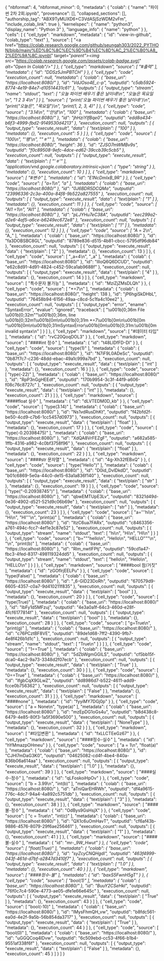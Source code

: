 {
  "nbformat": 4,
  "nbformat_minor": 0,
  "metadata": {
    "colab": {
      "name": "파이썬 2차 2회.ipynb",
      "provenance": [],
      "collapsed_sections": [],
      "authorship_tag": "ABX9TyMUXD6+C3VdASjSzWDM2vFm",
      "include_colab_link": true
    },
    "kernelspec": {
      "name": "python3",
      "display_name": "Python 3"
    },
    "language_info": {
      "name": "python"
    }
  },
  "cells": [
    {
      "cell_type": "markdown",
      "metadata": {
        "id": "view-in-github",
        "colab_type": "text"
      },
      "source": [
        "<a href=\"https://colab.research.google.com/github/seungah303/2022_PYTHON/blob/main/%ED%8C%8C%EC%9D%B4%EC%8D%AC_2%EC%B0%A8_2%ED%9A%8C.ipynb\" target=\"_parent\"><img src=\"https://colab.research.google.com/assets/colab-badge.svg\" alt=\"Open In Colab\"/></a>"
      ]
    },
    {
      "cell_type": "markdown",
      "source": [
        "#출력"
      ],
      "metadata": {
        "id": "DDSz5JmPBTCH"
      }
    },
    {
      "cell_type": "code",
      "execution_count": null,
      "metadata": {
        "colab": {
          "base_uri": "https://localhost:8080/"
        },
        "id": "VdJOso4E_c-p",
        "outputId": "c5db5924-8774-4e19-84e7-d10514431c61"
      },
      "outputs": [
        {
          "output_type": "stream",
          "name": "stdout",
          "text": [
            "오늘 파이썬 배우기 좋은 날이네!\n",
            "오늘은 목요일\n",
            "1 2 3 4\n"
          ]
        }
      ],
      "source": [
        "print('오늘 파이썬 배우기 좋은 날이네!')\n",
        "print(\"오늘은\", \"목요일\")\n",
        "print(1, 2, 3, 4)"
      ]
    },
    {
      "cell_type": "code",
      "source": [
        "3.14\n",
        "'안녕'\n",
        "100"
      ],
      "metadata": {
        "colab": {
          "base_uri": "https://localhost:8080/"
        },
        "id": "jhHziYIfBqe0",
        "outputId": "edd8a434-b6f3-4999-fbd2-9149530d4213"
      },
      "execution_count": null,
      "outputs": [
        {
          "output_type": "execute_result",
          "data": {
            "text/plain": [
              "100"
            ]
          },
          "metadata": {},
          "execution_count": 5
        }
      ]
    },
    {
      "cell_type": "code",
      "source": [
        "100\n",
        "'왱'\n",
        "\"ㅎ\""
      ],
      "metadata": {
        "colab": {
          "base_uri": "https://localhost:8080/",
          "height": 36
        },
        "id": "ZJSO7mWMBv9s",
        "outputId": "f0c89508-9efc-4dce-ed62-39ccb39c5cb5"
      },
      "execution_count": null,
      "outputs": [
        {
          "output_type": "execute_result",
          "data": {
            "text/plain": [
              "'ㅎ'"
            ],
            "application/vnd.google.colaboratory.intrinsic+json": {
              "type": "string"
            }
          },
          "metadata": {},
          "execution_count": 10
        }
      ]
    },
    {
      "cell_type": "markdown",
      "source": [
        "#변수"
      ],
      "metadata": {
        "id": "E1NcDmIxB_9R"
      }
    },
    {
      "cell_type": "code",
      "source": [
        "a=1\n",
        "a"
      ],
      "metadata": {
        "colab": {
          "base_uri": "https://localhost:8080/"
        },
        "id": "0J6BDR5DCQMa",
        "outputId": "23996336-2c3a-400a-84f8-9b522a827555"
      },
      "execution_count": null,
      "outputs": [
        {
          "output_type": "execute_result",
          "data": {
            "text/plain": [
              "1"
            ]
          },
          "metadata": {},
          "execution_count": 11
        }
      ]
    },
    {
      "cell_type": "code",
      "source": [
        "Al1 =1\n",
        "Al1"
      ],
      "metadata": {
        "colab": {
          "base_uri": "https://localhost:8080/"
        },
        "id": "pLJYHu7eC38A",
        "outputId": "eec299a2-d2e6-4af5-a6ce-b6249ec672e8"
      },
      "execution_count": null,
      "outputs": [
        {
          "output_type": "execute_result",
          "data": {
            "text/plain": [
              "1"
            ]
          },
          "metadata": {},
          "execution_count": 12
        }
      ]
    },
    {
      "cell_type": "code",
      "source": [
        "A_ = 2\n",
        "A_"
      ],
      "metadata": {
        "colab": {
          "base_uri": "https://localhost:8080/"
        },
        "id": "fa3DOBSBC8GL",
        "outputId": "8789e836-d515-4b81-cbcc-5795df96db84"
      },
      "execution_count": null,
      "outputs": [
        {
          "output_type": "execute_result",
          "data": {
            "text/plain": [
              "2"
            ]
          },
          "metadata": {},
          "execution_count": 13
        }
      ]
    },
    {
      "cell_type": "code",
      "source": [
        "_a=4\n",
        "_a"
      ],
      "metadata": {
        "colab": {
          "base_uri": "https://localhost:8080/"
        },
        "id": "lIloQ6Q6DCUD",
        "outputId": "e62c8d91-4d91-4824-c452-59ca1ab9688f"
      },
      "execution_count": null,
      "outputs": [
        {
          "output_type": "execute_result",
          "data": {
            "text/plain": [
              "4"
            ]
          },
          "metadata": {},
          "execution_count": 14
        }
      ]
    },
    {
      "cell_type": "markdown",
      "source": [
        "특수문자 불가능"
      ],
      "metadata": {
        "id": "MziZjZMsDLQh"
      }
    },
    {
      "cell_type": "code",
      "source": [
        "*=7\n"
      ],
      "metadata": {
        "colab": {
          "base_uri": "https://localhost:8080/",
          "height": 138
        },
        "id": "jP6hgiSkDHbL",
        "outputId": "76458b94-6156-49aa-c8cd-5c1fa4c10ee2"
      },
      "execution_count": null,
      "outputs": [
        {
          "output_type": "error",
          "ename": "SyntaxError",
          "evalue": "ignored",
          "traceback": [
            "\u001b[0;36m  File \u001b[0;32m\"<ipython-input-15-e7e5214a9aba>\"\u001b[0;36m, line \u001b[0;32m1\u001b[0m\n\u001b[0;31m    *=7\u001b[0m\n\u001b[0m     ^\u001b[0m\n\u001b[0;31mSyntaxError\u001b[0m\u001b[0;31m:\u001b[0m invalid syntax\n"
          ]
        }
      ]
    },
    {
      "cell_type": "markdown",
      "source": [
        "#데이터 타입"
      ],
      "metadata": {
        "id": "rvC20QoqDOL3"
      }
    },
    {
      "cell_type": "markdown",
      "source": [
        "####int 정수"
      ],
      "metadata": {
        "id": "t48LIDfFD-Dl"
      }
    },
    {
      "cell_type": "code",
      "source": [
        "type(1)"
      ],
      "metadata": {
        "colab": {
          "base_uri": "https://localhost:8080/"
        },
        "id": "N7iF9L0ADeSc",
        "outputId": "0b87f7c7-c236-48dd-ebac-49a1c999a7bd"
      },
      "execution_count": null,
      "outputs": [
        {
          "output_type": "execute_result",
          "data": {
            "text/plain": [
              "int"
            ]
          },
          "metadata": {},
          "execution_count": 16
        }
      ]
    },
    {
      "cell_type": "code",
      "source": [
        "type(-22)"
      ],
      "metadata": {
        "colab": {
          "base_uri": "https://localhost:8080/"
        },
        "id": "RpP3nGgHEEdf",
        "outputId": "170b9954-3c3f-44f9-a606-f08c76c8727c"
      },
      "execution_count": null,
      "outputs": [
        {
          "output_type": "execute_result",
          "data": {
            "text/plain": [
              "int"
            ]
          },
          "metadata": {},
          "execution_count": 21
        }
      ]
    },
    {
      "cell_type": "markdown",
      "source": [
        "####float 실수"
      ],
      "metadata": {
        "id": "dLVTEDM0D_kb"
      }
    },
    {
      "cell_type": "code",
      "source": [
        "type(3.14)"
      ],
      "metadata": {
        "colab": {
          "base_uri": "https://localhost:8080/"
        },
        "id": "Ns1vdRusDhKt",
        "outputId": "f42bfd2f-be50-4cd9-c7b6-1cc5457d0973"
      },
      "execution_count": null,
      "outputs": [
        {
          "output_type": "execute_result",
          "data": {
            "text/plain": [
              "float"
            ]
          },
          "metadata": {},
          "execution_count": 17
        }
      ]
    },
    {
      "cell_type": "code",
      "source": [
        "type(-0.20398475)"
      ],
      "metadata": {
        "colab": {
          "base_uri": "https://localhost:8080/"
        },
        "id": "XdQA8VrFEZgF",
        "outputId": "a682a585-1ffb-4316-a982-4c0bf3758f96"
      },
      "execution_count": null,
      "outputs": [
        {
          "output_type": "execute_result",
          "data": {
            "text/plain": [
              "float"
            ]
          },
          "metadata": {},
          "execution_count": 22
        }
      ]
    },
    {
      "cell_type": "markdown",
      "source": [
        "####str 문자열"
      ],
      "metadata": {
        "id": "4g-Xh32fEBxQ"
      }
    },
    {
      "cell_type": "code",
      "source": [
        "type(\"Hello\")"
      ],
      "metadata": {
        "colab": {
          "base_uri": "https://localhost:8080/"
        },
        "id": "D0id_DvlDkdD",
        "outputId": "b01c6869-5e0a-44c0-de15-63a1a836f140"
      },
      "execution_count": null,
      "outputs": [
        {
          "output_type": "execute_result",
          "data": {
            "text/plain": [
              "str"
            ]
          },
          "metadata": {},
          "execution_count": 19
        }
      ]
    },
    {
      "cell_type": "code",
      "source": [
        "type(\"-0.20938745\")"
      ],
      "metadata": {
        "colab": {
          "base_uri": "https://localhost:8080/"
        },
        "id": "qbwEMTUpE3Lv",
        "outputId": "8321d49d-0e36-4902-d521-521d9c06b69e"
      },
      "execution_count": null,
      "outputs": [
        {
          "output_type": "execute_result",
          "data": {
            "text/plain": [
              "str"
            ]
          },
          "metadata": {},
          "execution_count": 23
        }
      ]
    },
    {
      "cell_type": "code",
      "source": [
        "a='''hi\n",
        "Hi\n",
        "HI'''\n",
        "print(a)"
      ],
      "metadata": {
        "colab": {
          "base_uri": "https://localhost:8080/"
        },
        "id": "ItzC6ua7FARx",
        "outputId": "c8463356-a761-494c-fcc7-4ef1e3c87e52"
      },
      "execution_count": null,
      "outputs": [
        {
          "output_type": "stream",
          "name": "stdout",
          "text": [
            "hi\n",
            "Hi\n",
            "HI\n"
          ]
        }
      ]
    },
    {
      "cell_type": "code",
      "source": [
        "b=\"\"\"hello\n",
        "Hello\n",
        "HELLO\"\"\"\n",
        "\n",
        "print(b)"
      ],
      "metadata": {
        "colab": {
          "base_uri": "https://localhost:8080/"
        },
        "id": "Rlm_nwtlFPtj",
        "outputId": "59cd1a47-fbc3-4fed-8317-498119324dd5"
      },
      "execution_count": null,
      "outputs": [
        {
          "output_type": "stream",
          "name": "stdout",
          "text": [
            "hello\n",
            "Hello\n",
            "HELLO\n"
          ]
        }
      ]
    },
    {
      "cell_type": "markdown",
      "source": [
        "####bool 참/거짓"
      ],
      "metadata": {
        "id": "zGOflrjEELPu"
      }
    },
    {
      "cell_type": "code",
      "source": [
        "type(False)"
      ],
      "metadata": {
        "colab": {
          "base_uri": "https://localhost:8080/"
        },
        "id": "_6-GID23DoRh",
        "outputId": "670579d9-6605-4357-c0a7-9d410211f835"
      },
      "execution_count": null,
      "outputs": [
        {
          "output_type": "execute_result",
          "data": {
            "text/plain": [
              "bool"
            ]
          },
          "metadata": {},
          "execution_count": 20
        }
      ]
    },
    {
      "cell_type": "code",
      "source": [
        "type(True)"
      ],
      "metadata": {
        "colab": {
          "base_uri": "https://localhost:8080/"
        },
        "id": "IbFy1d5MFzuj",
        "outputId": "4e3a0a1f-64c3-460d-e28f-4fcf6177814f"
      },
      "execution_count": null,
      "outputs": [
        {
          "output_type": "execute_result",
          "data": {
            "text/plain": [
              "bool"
            ]
          },
          "metadata": {},
          "execution_count": 28
        }
      ]
    },
    {
      "cell_type": "code",
      "source": [
        "g=True\n",
        "print(g)"
      ],
      "metadata": {
        "colab": {
          "base_uri": "https://localhost:8080/"
        },
        "id": "c76PCztBF8VE",
        "outputId": "89de1d68-7ff2-4390-9fb7-4e8f426b1d1c"
      },
      "execution_count": null,
      "outputs": [
        {
          "output_type": "stream",
          "name": "stdout",
          "text": [
            "True\n"
          ]
        }
      ]
    },
    {
      "cell_type": "code",
      "source": [
        "1==True"
      ],
      "metadata": {
        "colab": {
          "base_uri": "https://localhost:8080/"
        },
        "id": "5dZbWgmGGILS",
        "outputId": "cf5bb15f-dca0-4ac2-9a73-3348d2f07ecb"
      },
      "execution_count": null,
      "outputs": [
        {
          "output_type": "execute_result",
          "data": {
            "text/plain": [
              "True"
            ]
          },
          "metadata": {},
          "execution_count": 30
        }
      ]
    },
    {
      "cell_type": "code",
      "source": [
        "0==True"
      ],
      "metadata": {
        "colab": {
          "base_uri": "https://localhost:8080/"
        },
        "id": "IfgbCqX9GLwZ",
        "outputId": "dd8986d7-b522-4611-add9-fcce0b756362"
      },
      "execution_count": null,
      "outputs": [
        {
          "output_type": "execute_result",
          "data": {
            "text/plain": [
              "False"
            ]
          },
          "metadata": {},
          "execution_count": 31
        }
      ]
    },
    {
      "cell_type": "markdown",
      "source": [
        "####none"
      ],
      "metadata": {
        "id": "fyyiMY7DGj0p"
      }
    },
    {
      "cell_type": "code",
      "source": [
        "a = None\n",
        "type(a)"
      ],
      "metadata": {
        "colab": {
          "base_uri": "https://localhost:8080/"
        },
        "id": "mzEpDG1oGs4u",
        "outputId": "b8d438c8-6479-4e85-80f3-1a5f3690e500"
      },
      "execution_count": null,
      "outputs": [
        {
          "output_type": "execute_result",
          "data": {
            "text/plain": [
              "NoneType"
            ]
          },
          "metadata": {},
          "execution_count": 32
        }
      ]
    },
    {
      "cell_type": "markdown",
      "source": [
        "#타입변환"
      ],
      "metadata": {
        "id": "fxLLCTEeGz67"
      }
    },
    {
      "cell_type": "markdown",
      "source": [
        "####정수-실수"
      ],
      "metadata": {
        "id": "hYMmazpOHmeu"
      }
    },
    {
      "cell_type": "code",
      "source": [
        "a = 1\n",
        "float(a)"
      ],
      "metadata": {
        "colab": {
          "base_uri": "https://localhost:8080/"
        },
        "id": "CJHl7mDaG3K0",
        "outputId": "04625082-cd4f-4be4-840a-836b06a614aa"
      },
      "execution_count": null,
      "outputs": [
        {
          "output_type": "execute_result",
          "data": {
            "text/plain": [
              "1.0"
            ]
          },
          "metadata": {},
          "execution_count": 39
        }
      ]
    },
    {
      "cell_type": "markdown",
      "source": [
        "####실수-정수"
      ],
      "metadata": {
        "id": "qLFoskoiHpOv"
      }
    },
    {
      "cell_type": "code",
      "source": [
        "b = 3.99\n",
        "int(b)"
      ],
      "metadata": {
        "colab": {
          "base_uri": "https://localhost:8080/"
        },
        "id": "aTniQarEHRWh",
        "outputId": "df4a9615-776c-4dc7-94a4-4a892c5751db"
      },
      "execution_count": null,
      "outputs": [
        {
          "output_type": "execute_result",
          "data": {
            "text/plain": [
              "3"
            ]
          },
          "metadata": {},
          "execution_count": 38
        }
      ]
    },
    {
      "cell_type": "markdown",
      "source": [
        "####불-정수"
      ],
      "metadata": {
        "id": "OdBys9GsHsjX"
      }
    },
    {
      "cell_type": "code",
      "source": [
        "c = True\n",
        "int(c)"
      ],
      "metadata": {
        "colab": {
          "base_uri": "https://localhost:8080/"
        },
        "id": "QX1c6uOmHavT",
        "outputId": "cf6af43b-9886-4576-8079-29f6ae256461"
      },
      "execution_count": null,
      "outputs": [
        {
          "output_type": "execute_result",
          "data": {
            "text/plain": [
              "1"
            ]
          },
          "metadata": {},
          "execution_count": 41
        }
      ]
    },
    {
      "cell_type": "markdown",
      "source": [
        "####불-실수"
      ],
      "metadata": {
        "id": "mr-__9W_Hwut"
      }
    },
    {
      "cell_type": "code",
      "source": [
        "float(True)"
      ],
      "metadata": {
        "colab": {
          "base_uri": "https://localhost:8080/"
        },
        "id": "syZcyCNQHgdI",
        "outputId": "463f4999-043f-461d-d7bf-a2847d3410f7"
      },
      "execution_count": null,
      "outputs": [
        {
          "output_type": "execute_result",
          "data": {
            "text/plain": [
              "1.0"
            ]
          },
          "metadata": {},
          "execution_count": 40
        }
      ]
    },
    {
      "cell_type": "markdown",
      "source": [
        "####정수-불"
      ],
      "metadata": {
        "id": "baxS5FwnH5gT"
      }
    },
    {
      "cell_type": "code",
      "source": [
        "bool(1)"
      ],
      "metadata": {
        "colab": {
          "base_uri": "https://localhost:8080/"
        },
        "id": "BuuY2CSeHkI_",
        "outputId": "76f0c7c4-590e-4773-ae05-dfe1e66e645c"
      },
      "execution_count": null,
      "outputs": [
        {
          "output_type": "execute_result",
          "data": {
            "text/plain": [
              "True"
            ]
          },
          "metadata": {},
          "execution_count": 43
        }
      ]
    },
    {
      "cell_type": "code",
      "source": [
        "bool(-10)"
      ],
      "metadata": {
        "colab": {
          "base_uri": "https://localhost:8080/"
        },
        "id": "lMysFhmQH_vw",
        "outputId": "b8fdc561-ea0d-4e2f-9a5b-56b854da3717"
      },
      "execution_count": null,
      "outputs": [
        {
          "output_type": "execute_result",
          "data": {
            "text/plain": [
              "True"
            ]
          },
          "metadata": {},
          "execution_count": 44
        }
      ]
    },
    {
      "cell_type": "code",
      "source": [
        "bool(0)"
      ],
      "metadata": {
        "colab": {
          "base_uri": "https://localhost:8080/"
        },
        "id": "uGGQCoq4IDvw",
        "outputId": "6c509ebd-cc53-4f66-b1b4-9551af338f6f"
      },
      "execution_count": null,
      "outputs": [
        {
          "output_type": "execute_result",
          "data": {
            "text/plain": [
              "False"
            ]
          },
          "metadata": {},
          "execution_count": 45
        }
      ]
    }
  ]
}
